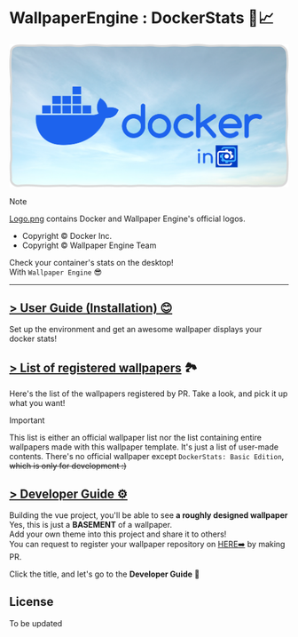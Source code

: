# WallpaperEngine : DockerStats 🐋📈
![](./documents/images/Logo.png)
> [!note]
> [Logo.png](./documents/images/Logo.png) contains Docker and Wallpaper Engine's official logos.
> - Copyright © Docker Inc.
> - Copyright © Wallpaper Engine Team

Check your container's stats on the desktop!\
With `Wallpaper Engine` 😎

-----

## [> User Guide (Installation) 😊](./documents/UserGuide.md)

Set up the environment and get an awesome wallpaper displays your docker stats!

## [> List of registered wallpapers](./documents/WallpaperRepos.md) 🏞️

Here's the list of the wallpapers registered by PR.
Take a look, and pick it up what you want!
> [!important]
> This list is either an official wallpaper list nor the list containing entire wallpapers made with this wallpaper template.
> It's just a list of user-made contents.
> There's no official wallpaper except `DockerStats: Basic Edition`, ~~which is only for development :)~~

## [> Developer Guide ⚙️](./documents/DeveloperGuide.md)

Building the vue project, you'll be able to see **a roughly designed wallpaper**\
Yes, this is just a **BASEMENT** of a wallpaper.\
Add your own theme into this project and share it to others!\
You can request to register your wallpaper repository on [HERE➡️](./documents/WallpaperRepos.md) by making PR.

Click the title, and let's go to the **Developer Guide** 🌠

## License
To be updated
